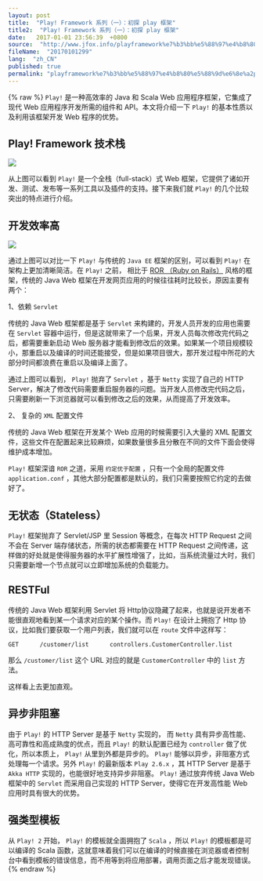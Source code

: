 ```yaml
---
layout: post
title:  "Play! Framework 系列（一）：初探 play 框架"
title2:  "Play! Framework 系列（一）：初探 play 框架"
date:   2017-01-01 23:56:39  +0800
source:  "http://www.jfox.info/playframework%e7%b3%bb%e5%88%97%e4%b8%80%e5%88%9d%e6%8e%a2play%e6%a1%86%e6%9e%b6.html"
fileName:  "20170101299"
lang:  "zh_CN"
published: true
permalink: "playframework%e7%b3%bb%e5%88%97%e4%b8%80%e5%88%9d%e6%8e%a2play%e6%a1%86%e6%9e%b6.html"
---
```

{% raw %}
`Play!` 是一种高效率的 Java 和 Scala Web 应用程序框架，它集成了现代 Web 应用程序开发所需的组件和 API。本文将介绍一下 `Play!` 的基本性质以及利用该框架开发 Web 程序的优势。 

## Play! Framework 技术栈

![](a05a57c.png)

 从上图可以看到 `Play!` 是一个全栈（full-stack）式 Web 框架，它提供了诸如开发、测试、发布等一系列工具以及插件的支持。接下来我们就 `Play!` 的几个比较突出的特点进行介绍。 

## 开发效率高

![](d37a234.png)

 通过上图可以对比一下 `Play!` 与传统的 `Java EE` 框架的区别，可以看到 `Play!` 在架构上更加清晰简洁。在 `Play!` 之前， 相比于 [ROR （Ruby on Rails）](http://www.jfox.info/go.php?url=https://en.wikipedia.org/wiki/Ruby_on_Rails) 风格的框架，传统的 Java Web 框架在开发网页应用的时候往往耗时比较长，原因主要有两个： 

 1、依赖 `Servlet`

 传统的 Java Web 框架都是基于 `Servlet` 来构建的，开发人员开发的应用也需要在 `Servlet` 容器中运行，但是这就带来了一个后果，开发人员每次修改完代码之后，都需要重新启动 Web 服务器才能看到修改后的效果。如果某一个项目规模较小，那重启以及编译的时间还能接受，但是如果项目很大，那开发过程中所花的大部分时间都浪费在重启以及编译上面了。 

 通过上图可以看到， `Play!` 抛弃了 `Servlet` ，基于 `Netty` 实现了自己的 HTTP Server，解决了修改代码需要重启服务器的问题。当开发人员修改完代码之后，只需要刷新一下浏览器就可以看到修改之后的效果，从而提高了开发效率。 

 2、 复杂的 `XML` 配置文件 

传统的 Java Web 框架在开发某个 Web 应用的时候需要引入大量的 XML 配置文件，这些文件在配置起来比较麻烦，如果数量很多且分散在不同的文件下面会使得维护成本增加。

`Play!` 框架深谙 `ROR` 之道，采用 `约定优于配置` ，只有一个全局的配置文件 `application.conf` ，其他大部分配置都是默认的，我们只需要按照它约定的去做好了。 

## 无状态（Stateless）

`Play!` 框架抛弃了 Servlet/JSP 里 Session 等概念，在每次 HTTP Request 之间不会在 Server 端存储状态，所需的状态都需要在 HTTP Request 之间传递，这样做的好处就是使得服务器的水平扩展性增强了，比如，当系统流量过大时，我们只需要新增一个节点就可以立即增加系统的负载能力。 

## RESTFul

 传统的 Java Web 框架利用 Servlet 将 Http协议隐藏了起来，也就是说开发者不能很直观地看到某一个请求对应的某个操作。而 `Play!` 在设计上拥抱了 Http 协议，比如我们要获取一个用户列表，我们就可以在 `route` 文件中这样写： 

    GET      /customer/list      controllers.CustomerController.list

 那么 `/customer/list` 这个 URL 对应的就是 `CustomerController` 中的 `list` 方法。 

这样看上去更加直观。

## 异步非阻塞

 由于 `Play!` 的 HTTP Server 是基于 `Netty` 实现的， 而 `Netty` 具有异步高性能、高可靠性和高成熟度的优点，而且 `Play!` 的默认配置已经为 `controller` 做了优化，所以本质上， `Play!` 从里到外都是异步的。 `Play!` 能够以异步，非阻塞方式处理每一个请求。另外 `Play!` 的最新版本 `Play 2.6.x` ，其 HTTP Server 是基于 `Akka HTTP` 实现的，也能很好地支持异步非阻塞。 `Play!` 通过放弃传统 Java Web 框架中的 `Servlet` 而采用自己实现的 HTTP Server，使得它在开发高性能 Web 应用时具有很大的优势。 

## 强类型模板

 从 `Play! 2` 开始， `Play!` 的模板就全面拥抱了 `Scala` ，所以 `Play!` 的模板都是可以编译的 Scala 函数，这就意味着我们可以在编译的时候直接在浏览器或者控制台中看到模板的错误信息，而不用等到将应用部署，调用页面之后才能发现错误。
{% endraw %}